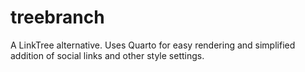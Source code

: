 # treebranch
A LinkTree alternative. Uses Quarto for easy rendering and simplified addition of social links and other style settings.
